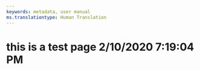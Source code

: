 ```yaml
---
keywords: metadata, user manual
ms.translationtype: Human Translation
---
```

# this is a test page 2/10/2020 7:19:04 PM
